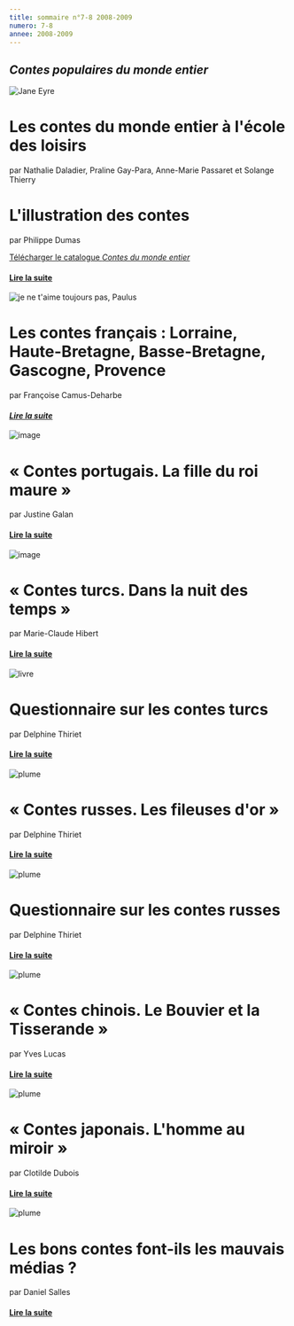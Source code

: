 ```yaml
---
title: sommaire n°7-8 2008-2009
numero: 7-8
annee: 2008-2009
---
```


<h2><strong><em>Contes populaires du monde entier</em></strong></h2>
<img  class="image" src="/pages/static/sommaires/images/1_catalogue_contes_petite.jpg" alt="Jane Eyre" />
<h1>Les contes du monde entier à l'école des loisirs</h1>
<p>par Nathalie Daladier, Praline Gay-Para, Anne-Marie Passaret et Solange Thierry</p>
<h1>L'illustration des contes</h1>
<p>par Philippe Dumas</p>
<p class="aligner"><a href="http://www.ecoledesloisirs.fr/php-edl/catalogues/recherche-catalogue.php?cat=contes%20populaires">Télécharger le catalogue <em>Contes du monde entier</em></a></p>
<h4><a href="/articles">Lire la suite</a></h4>
<img class="image" src="/pages/static/sommaires/images/2_contes_gascogne_petite.jpg" alt="je ne t'aime toujours pas, Paulus" />
<h1>Les contes français : Lorraine, Haute-Bretagne, Basse-Bretagne, Gascogne, Provence﻿</h1>
<p>par Françoise Camus-Deharbe</p>
<h4 class="marge_dessous"><a href="/articles" target="_top"><em>Lire la suite</em></a></h4>
<img class="image" src="/pages/static/sommaires/images/3_contes_portugais_petite.jpg" alt="image" />
<h1>« Contes portugais. La fille du roi maure »</h1>
<p>par Justine Galan</p>
<h4 class="marge_dessous"><a href="/articles" target="_top">Lire la suite</a></h4>
<img class="image" src="/pages/static/sommaires/images/4_contes_turcs_petite.jpg" alt="image" />
<h1>« Contes turcs. Dans la nuit des temps »</h1>
<p>par Marie-Claude Hibert</p>
<h4 class="marge_dessous"><a href="/articles" target="_top">Lire la suite</a></h4>
<img class="image" src="/pages/static/sommaires/images/5_questions_turcs_petite.jpg" alt="livre" />
<h1>Questionnaire sur les contes turcs</h1>
<p>par Delphine Thiriet</p>
<h4 class="marge_dessous"><a href="/articles" target="_top">Lire la suite</a></h4>
<img class="image" src="/pages/static/sommaires/images/6_contes_russes_petite.jpg" alt="plume" />
<h1>« Contes russes. Les fileuses d'or »</h1>
<p>par Delphine Thiriet</p>
<h4 class="marge_dessous"><a href="/articles" target="_top">Lire la suite</a></h4>
<img class="image" src="/pages/static/sommaires/images/7_questions_russes_petite.jpg" alt="plume" />
<h1>Questionnaire sur les contes russes</h1>
<p>par Delphine Thiriet</p>
<h4 class="marge_dessous"><a href="/articles" target="_top">Lire la suite</a></h4>
<img class="image" src="/pages/static/sommaires/images/8_contes_chinois_petite.jpg" alt="plume" />
<h1>« Contes chinois. Le Bouvier et la Tisserande »</h1>
<p>par Yves Lucas</p>
<h4 class="marge_dessous"><a href="/articles" target="_top">Lire la suite</a></h4>
<img class="image" src="/pages/static/sommaires/images/9_contes_japonais_petite.jpg" alt="plume" />
<h1>« Contes japonais. L'homme au miroir »</h1>
<p>par Clotilde Dubois</p>
<h4 class="marge_dessous"><a href="/articles" target="_top">Lire la suite</a></h4>
<img class="image" src="/pages/static/sommaires/images/10_contes_medias_petite.jpg" alt="plume" />
<h1>Les bons contes font-ils les mauvais médias ?</h1>
<p>par Daniel Salles</p>
<h4 class="marge_dessous"><a href="/article/2009-01-01-faits-divers-et-contes-les-bons-contes-font-ils-les-mauvais-medias-education-aux-medias-6e" target="_top">Lire la suite</a></h4>

